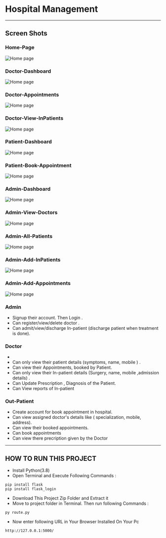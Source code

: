 # Hospital Management

---


## Screen Shots
### Home-Page
![Home page](https://github.com/raghavendr-a/hosptial-management/blob/main/ss/home.png?raw=true)
### Doctor-Dashboard
![Home page](https://github.com/raghavendr-a/hosptial-management/blob/main/ss/doctor%20dashboard.png?raw=true)
### Doctor-Appointments
![Home page](https://github.com/raghavendr-a/hosptial-management/blob/main/ss/doc-app.png?raw=true)
### Doctor-View-InPatients
![Home page](https://github.com/raghavendr-a/hosptial-management/blob/main/ss/doc-inp.png?raw=true)
### Patient-Dashboard
![Home page](https://github.com/raghavendr-a/hosptial-management/blob/main/ss/patient-dahboard.png?raw=true)
### Patient-Book-Appointment
![Home page](https://github.com/raghavendr-a/hosptial-management/blob/main/ss/book-appo.png?raw=true)
### Admin-Dashboard
![Home page](https://github.com/raghavendr-a/hosptial-management/blob/main/ss/admin_dashboard.png?raw=true)
### Admin-View-Doctors
![Home page](https://github.com/raghavendr-a/hosptial-management/blob/main/ss/admin-all-doc.png?raw=true)
### Admin-All-Patients
![Home page](https://github.com/raghavendr-a/hosptial-management/blob/main/ss/admin-all-patients.png?raw=true)
### Admin-Add-InPatients
![Home page](https://github.com/raghavendr-a/hosptial-management/blob/main/ss/admin-add-inp.png?raw=true)
### Admin-Add-Appointments
![Home page](https://github.com/raghavendr-a/hosptial-management/blob/main/ss/admin-appo.png?raw=true)


### Admin
- Signup their account. Then Login .
- Can register/view/delete doctor .
- Can admit/view/discharge In-patient (discharge patient when treatment is done).

### Doctor
- 
- Can only view their patient details (symptoms, name, mobile ) .
- Can view their Appointments, booked by Patient.
- Can only view their In-patient details (Surgery, name, mobile ,admission details) .
- Can Update Prescription , Diagnosis of the Patient.
- Can View reports of In-patient


### Out-Patient
- Create account for book appointment  in hospital.
- Can view assigned doctor's details like ( specialization, mobile, address).
- Can view their booked appointments.
- Can book appointments
- Can view there precription given by the Doctor



---

## HOW TO RUN THIS PROJECT
- Install Python(3.8) 
- Open Terminal and Execute Following Commands :
```
pip install flask
pip install flask_login

```
- Download This Project Zip Folder and Extract it
- Move to project folder in Terminal. Then run following Commands :
```
py route.py

```
- Now enter following URL in Your Browser Installed On Your Pc
```
http://127.0.0.1:5000/
```

